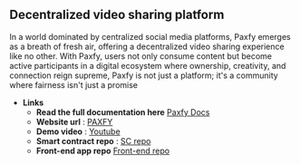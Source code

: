 

## Decentralized video sharing platform 

In a world dominated by centralized social media platforms, Paxfy emerges as a breath of fresh air, offering a decentralized video sharing experience like no other. With Paxfy, users not only consume content but become active participants in a digital ecosystem where ownership, creativity, and connection reign supreme, Paxfy is not just a platform; it's a community where fairness isn't just a promise

- **Links**
    - **Read the full documentation here**  [Paxfy Docs](https://open.gitbook.com/~space/oN0Hr2co20NYVrxEUzpZ)
   - **Website url** : [PAXFY](https://www.paxfy.xyz/)
   - **Demo video** : [Youtube](https://youtu.be/6ke3u9Z9pE4)
   - **Smart contract repo** : [SC repo](https://github.com/pax-fy/paxfy)
   - **Front-end app repo**  [Front-end repo](https://github.com/pax-fy/web_app)

